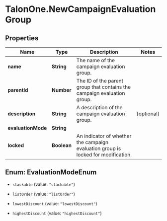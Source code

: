 # TalonOne.NewCampaignEvaluationGroup

## Properties

Name | Type | Description | Notes
------------ | ------------- | ------------- | -------------
**name** | **String** | The name of the campaign evaluation group. | 
**parentId** | **Number** | The ID of the parent group that contains the campaign evaluation group. | 
**description** | **String** | A description of the campaign evaluation group. | [optional] 
**evaluationMode** | **String** |  | 
**locked** | **Boolean** | An indicator of whether the campaign evaluation group is locked for modification. | 



## Enum: EvaluationModeEnum


* `stackable` (value: `"stackable"`)

* `listOrder` (value: `"listOrder"`)

* `lowestDiscount` (value: `"lowestDiscount"`)

* `highestDiscount` (value: `"highestDiscount"`)




